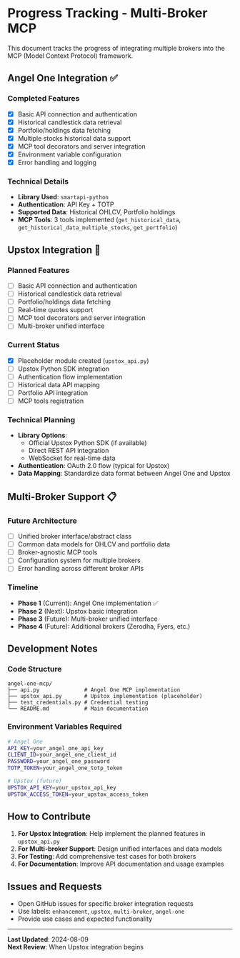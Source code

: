 # Progress Tracking - Multi-Broker MCP

This document tracks the progress of integrating multiple brokers into the MCP (Model Context Protocol) framework.

## Angel One Integration ✅

### Completed Features
- [x] Basic API connection and authentication
- [x] Historical candlestick data retrieval
- [x] Portfolio/holdings data fetching
- [x] Multiple stocks historical data support
- [x] MCP tool decorators and server integration
- [x] Environment variable configuration
- [x] Error handling and logging

### Technical Details
- **Library Used**: `smartapi-python`
- **Authentication**: API Key + TOTP
- **Supported Data**: Historical OHLCV, Portfolio holdings
- **MCP Tools**: 3 tools implemented (`get_historical_data`, `get_historical_data_multiple_stocks`, `get_portfolio`)

## Upstox Integration 🚧

### Planned Features
- [ ] Basic API connection and authentication
- [ ] Historical candlestick data retrieval
- [ ] Portfolio/holdings data fetching
- [ ] Real-time quotes support
- [ ] MCP tool decorators and server integration
- [ ] Multi-broker unified interface

### Current Status
- [x] Placeholder module created (`upstox_api.py`)
- [ ] Upstox Python SDK integration
- [ ] Authentication flow implementation
- [ ] Historical data API mapping
- [ ] Portfolio API integration
- [ ] MCP tools registration

### Technical Planning
- **Library Options**: 
  - Official Upstox Python SDK (if available)
  - Direct REST API integration
  - WebSocket for real-time data
- **Authentication**: OAuth 2.0 flow (typical for Upstox)
- **Data Mapping**: Standardize data format between Angel One and Upstox

## Multi-Broker Support 📋

### Future Architecture
- [ ] Unified broker interface/abstract class
- [ ] Common data models for OHLCV and portfolio data
- [ ] Broker-agnostic MCP tools
- [ ] Configuration system for multiple brokers
- [ ] Error handling across different broker APIs

### Timeline
- **Phase 1** (Current): Angel One implementation ✅
- **Phase 2** (Next): Upstox basic integration 
- **Phase 3** (Future): Multi-broker unified interface
- **Phase 4** (Future): Additional brokers (Zerodha, Fyers, etc.)

## Development Notes

### Code Structure
```
angel-one-mcp/
├── api.py              # Angel One MCP implementation
├── upstox_api.py       # Upstox implementation (placeholder)
├── test_credentials.py # Credential testing
└── README.md           # Main documentation
```

### Environment Variables Required
```bash
# Angel One
API_KEY=your_angel_one_api_key
CLIENT_ID=your_angel_one_client_id
PASSWORD=your_angel_one_password
TOTP_TOKEN=your_angel_one_totp_token

# Upstox (future)
UPSTOX_API_KEY=your_upstox_api_key
UPSTOX_ACCESS_TOKEN=your_upstox_access_token
```

## How to Contribute

1. **For Upstox Integration**: Help implement the planned features in `upstox_api.py`
2. **For Multi-broker Support**: Design unified interfaces and data models
3. **For Testing**: Add comprehensive test cases for both brokers
4. **For Documentation**: Improve API documentation and usage examples

## Issues and Requests

- Open GitHub issues for specific broker integration requests
- Use labels: `enhancement`, `upstox`, `multi-broker`, `angel-one`
- Provide use cases and expected functionality

---

**Last Updated**: 2024-08-09  
**Next Review**: When Upstox integration begins